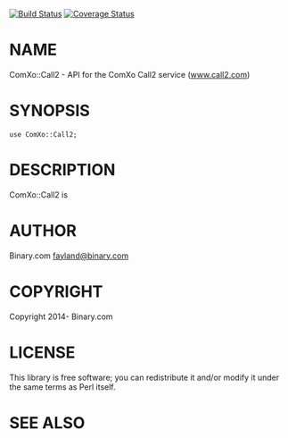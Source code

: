 [![Build Status](https://travis-ci.org/binary-com/perl-ComXo-Call2.svg?branch=master)](https://travis-ci.org/binary-com/perl-ComXo-Call2)
[![Coverage Status](https://coveralls.io/repos/binary-com/perl-ComXo-Call2/badge.png?branch=master)](https://coveralls.io/r/binary-com/perl-ComXo-Call2?branch=master)

# NAME

ComXo::Call2 - API for the ComXo Call2 service (www.call2.com)

# SYNOPSIS

    use ComXo::Call2;

# DESCRIPTION

ComXo::Call2 is

# AUTHOR

Binary.com <fayland@binary.com>

# COPYRIGHT

Copyright 2014- Binary.com

# LICENSE

This library is free software; you can redistribute it and/or modify
it under the same terms as Perl itself.

# SEE ALSO
